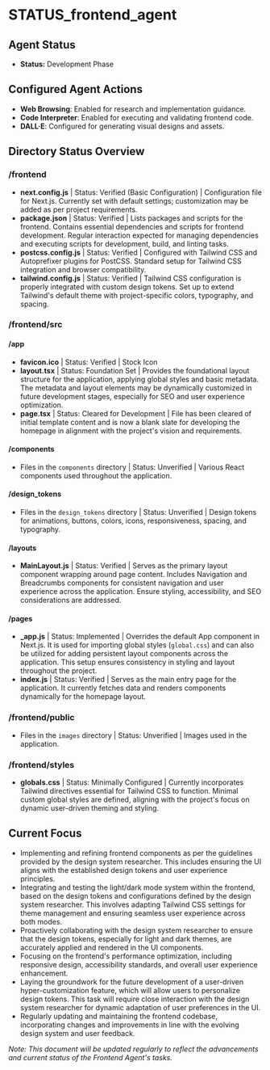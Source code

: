 # STATUS_frontend_agent

## Agent Status
- **Status:** Development Phase

## Configured Agent Actions
- **Web Browsing**: Enabled for research and implementation guidance.
- **Code Interpreter**: Enabled for executing and validating frontend code.
- **DALL·E**: Configured for generating visual designs and assets.

## Directory Status Overview

### /frontend
- **next.config.js** | Status: Verified (Basic Configuration) | Configuration file for Next.js. Currently set with default settings; customization may be added as per project requirements.
- **package.json** | Status: Verified | Lists packages and scripts for the frontend. Contains essential dependencies and scripts for frontend development. Regular interaction expected for managing dependencies and executing scripts for development, build, and linting tasks.
- **postcss.config.js** | Status: Verified | Configured with Tailwind CSS and Autoprefixer plugins for PostCSS. Standard setup for Tailwind CSS integration and browser compatibility.
- **tailwind.config.js** | Status: Verified | Tailwind CSS configuration is properly integrated with custom design tokens. Set up to extend Tailwind's default theme with project-specific colors, typography, and spacing.

### /frontend/src
#### /app
- **favicon.ico** | Status: Verified | Stock Icon
- **layout.tsx** | Status: Foundation Set | Provides the foundational layout structure for the application, applying global styles and basic metadata. The metadata and layout elements may be dynamically customized in future development stages, especially for SEO and user experience optimization.
- **page.tsx** | Status: Cleared for Development | File has been cleared of initial template content and is now a blank slate for developing the homepage in alignment with the project's vision and requirements.

#### /components
- Files in the `components` directory | Status: Unverified | Various React components used throughout the application.

#### /design_tokens
- Files in the `design_tokens` directory | Status: Unverified | Design tokens for animations, buttons, colors, icons, responsiveness, spacing, and typography.

#### /layouts
- **MainLayout.js** | Status: Verified | Serves as the primary layout component wrapping around page content. Includes Navigation and Breadcrumbs components for consistent navigation and user experience across the application. Ensure styling, accessibility, and SEO considerations are addressed.

#### /pages
- **_app.js** | Status: Implemented | Overrides the default App component in Next.js. It is used for importing global styles (`global.css`) and can also be utilized for adding persistent layout components across the application. This setup ensures consistency in styling and layout throughout the project.
- **index.js** | Status: Verified | Serves as the main entry page for the application. It currently fetches data and renders components dynamically for the homepage layout.


### /frontend/public
- Files in the `images` directory | Status: Unverified | Images used in the application.


### /frontend/styles
- **globals.css** | Status: Minimally Configured | Currently incorporates Tailwind directives essential for Tailwind CSS to function. Minimal custom global styles are defined, aligning with the project's focus on dynamic user-driven theming and styling.

## Current Focus
- Implementing and refining frontend components as per the guidelines provided by the design system researcher. This includes ensuring the UI aligns with the established design tokens and user experience principles.
- Integrating and testing the light/dark mode system within the frontend, based on the design tokens and configurations defined by the design system researcher. This involves adapting Tailwind CSS settings for theme management and ensuring seamless user experience across both modes.
- Proactively collaborating with the design system researcher to ensure that the design tokens, especially for light and dark themes, are accurately applied and rendered in the UI components.
- Focusing on the frontend's performance optimization, including responsive design, accessibility standards, and overall user experience enhancement.
- Laying the groundwork for the future development of a user-driven hyper-customization feature, which will allow users to personalize design tokens. This task will require close interaction with the design system researcher for dynamic adaptation of user preferences in the UI.
- Regularly updating and maintaining the frontend codebase, incorporating changes and improvements in line with the evolving design system and user feedback.


_Note: This document will be updated regularly to reflect the advancements and current status of the Frontend Agent's tasks._